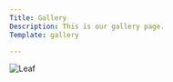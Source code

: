 ```yaml
---
Title: Gallery
Description: This is our gallery page.
Template: gallery

---
```


![Leaf](image/leaf_256x256.png)
